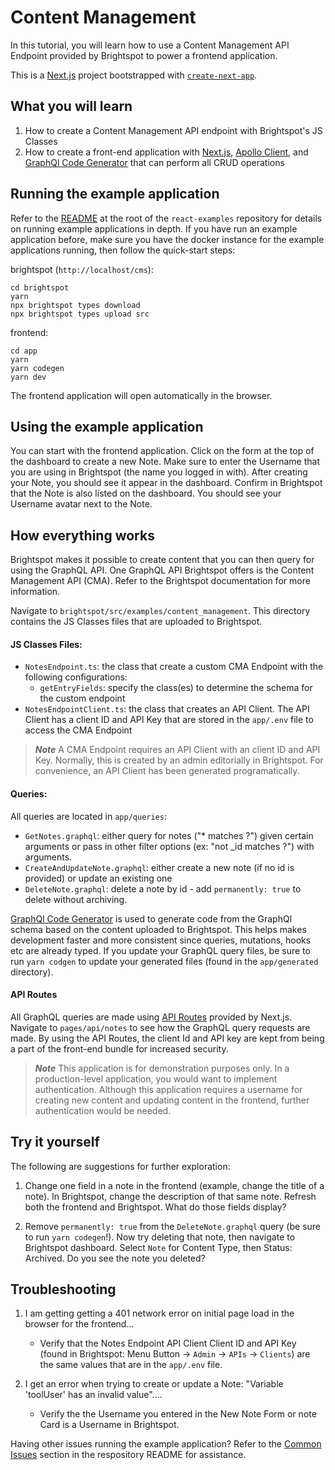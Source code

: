 # Content Management
In this tutorial, you will learn how to use a Content Management API Endpoint provided by Brightspot to power a frontend application.

This is a [Next.js](https://nextjs.org/) project bootstrapped with [`create-next-app`](https://github.com/vercel/next.js/tree/canary/packages/create-next-app).

## What you will learn
1. How to create a Content Management API endpoint with Brightspot's JS Classes
2. How to create a front-end application with [Next.js](https://nextjs.org/), [Apollo Client](https://www.apollographql.com/docs/react/), and [GraphQl Code Generator](https://www.the-guild.dev/graphql/codegen/docs/getting-started) that can perform all CRUD operations

## Running the example application
Refer to the [README](/README.md) at the root of the `react-examples` repository for details on running example applications in depth. If you have run an example application before, make sure you have the docker instance for the example applications running, then follow the quick-start steps:

brightspot (`http://localhost/cms`):

```
cd brightspot
yarn
npx brightspot types download
npx brightspot types upload src

```

frontend:

```
cd app
yarn
yarn codegen
yarn dev
```

The frontend application will open automatically in the browser.

## Using the example application
You can start with the frontend application. Click on the form at the top of the dashboard to create a new Note. Make sure to enter the Username that you are using in Brightspot (the name you logged in with). After creating your Note, you should see it appear in the dashboard. Confirm in Brightspot that the Note is also listed on the dashboard. You should see your Username avatar next to the Note.

## How everything works
Brightspot makes it possible to create content that you can then query for using the GraphQL API. One GraphQL API Brightspot offers is the Content Management API (CMA). Refer to the Brightspot documentation for more information.

Navigate to `brightspot/src/examples/content_management`. This directory contains the JS Classes files that are uploaded to Brightspot.

#### JS Classes Files:
- `NotesEndpoint.ts`: the class that create a custom CMA Endpoint with the following configurations:
   - `getEntryFields`: specify the class(es) to determine the schema for the custom endpoint
- `NotesEndpointClient.ts`: the class that creates an API Client. The API Client has a client ID and API Key that are stored in the `app/.env` file to access the CMA Endpoint

> **_Note_** A CMA Endpoint requires an API Client with an client ID and API Key. Normally, this is created by an admin editorially in Brightspot. For convenience, an API Client has been generated programatically.

#### Queries:
All queries are located in `app/queries`:

- `GetNotes.graphql`: either query for notes ("\* matches ?") given certain arguments or pass in other filter options (ex: "not \_id matches ?") with arguments.
- `CreateAndUpdateNote.graphql`: either create a new note (if no id is provided) or update an existing one
- `DeleteNote.graphql`: delete a note by id - add `permanently: true` to delete without archiving.

[GraphQl Code Generator](https://www.the-guild.dev/graphql/codegen/docs/getting-started) is used to generate code from the GraphQl schema based on the content uploaded to Brightspot. This helps makes development faster and more consistent since queries, mutations, hooks etc are already typed. If you update your GraphQL query files, be sure to run `yarn codgen` to update your generated files (found in the `app/generated` directory).

#### API Routes
All GraphQL queries are made using [API Routes](https://nextjs.org/docs/api-routes/introduction) provided by Next.js. Navigate to `pages/api/notes` to see how the GraphQL query requests are made. By using the API Routes, the client Id and API key are kept from being a part of the front-end bundle for increased security.

> **_Note_** This application is for demonstration purposes only. In a production-level application, you would want to implement authentication. Although this application requires a username for creating new content and updating content in the frontend, further authentication would be needed.

## Try it yourself
The following are suggestions for further exploration:

1. Change one field in a note in the frontend (example, change the title of a note). In Brightspot, change the description of that same note. Refresh both the frontend and Brightspot. What do those fields display?

2. Remove `permanently: true` from the `DeleteNote.graphql` query (be sure to run `yarn codegen`!). Now try deleting that note, then navigate to Brightspot dashboard. Select `Note` for Content Type, then Status: Archived. Do you see the note you deleted?
## Troubleshooting

1. I am getting getting a 401 network error on initial page load in the browser for the frontend...

   - Verify that the Notes Endpoint API Client Client ID and API Key (found in Brightspot: Menu Button -> `Admin` -> `APIs` -> `Clients`) are the same values that are in the `app/.env` file.

2. I get an error when trying to create or update a Note: "Variable 'toolUser' has an invalid value"....
   - Verify the the Username you entered in the New Note Form or note Card is a Username in Brightspot.

Having other issues running the example application? Refer to the [Common Issues](/README.md) section in the respository README for assistance.
